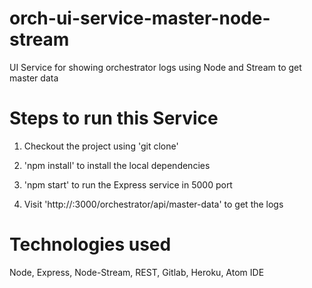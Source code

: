# orch-ui-service-master-node-stream
UI Service for showing orchestrator logs using Node and Stream to get master data

# Steps to run this Service

1. Checkout the project using 'git clone'

2. 'npm install' to install the local dependencies

3. 'npm start' to run the Express service in 5000 port

4. Visit 'http://<host>:3000/orchestrator/api/master-data' to get the logs

# Technologies used
Node, Express, Node-Stream, REST, Gitlab, Heroku, Atom IDE
